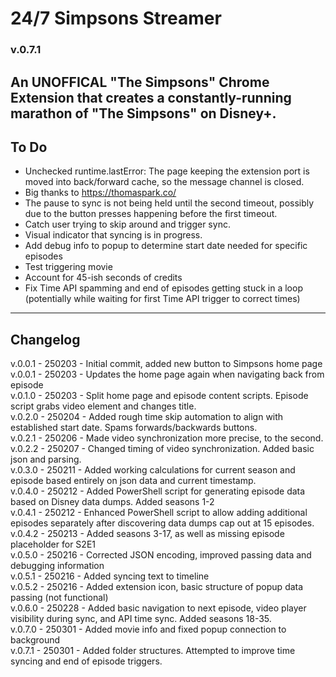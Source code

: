 # 24/7 Simpsons Streamer
### v.0.7.1
## An UNOFFICAL "The Simpsons" Chrome Extension that creates a constantly-running marathon of "The Simpsons" on Disney+.

## To Do
- Unchecked runtime.lastError: The page keeping the extension port is moved into back/forward cache, so the message channel is closed.
- Big thanks to https://thomaspark.co/
- The pause to sync is not being held until the second timeout, possibly due to the button presses happening before the first timeout.
- Catch user trying to skip around and trigger sync.
- Visual indicator that syncing is in progress.
- Add debug info to popup to determine start date needed for specific episodes
- Test triggering movie
- Account for 45-ish seconds of credits
- Fix Time API spamming and end of episodes getting stuck in a loop (potentially while waiting for first Time API trigger to correct times)

---
## Changelog

v.0.0.1 - 250203 - Initial commit, added new button to Simpsons home page  
v.0.0.1 - 250203 - Updates the home page again when navigating back from episode  
v.0.1.0 - 250203 - Split home page and episode content scripts. Episode script grabs video element and changes title.  
v.0.2.0 - 250204 - Added rough time skip automation to align with established start date. Spams forwards/backwards buttons.  
v.0.2.1 - 250206 - Made video synchronization more precise, to the second.  
v.0.2.2 - 250207 - Changed timing of video synchronization. Added basic json and parsing.  
v.0.3.0 - 250211 - Added working calculations for current season and episode based entirely on json data and current timestamp.  
v.0.4.0 - 250212 - Added PowerShell script for generating episode data based on Disney data dumps. Added seasons 1-2  
v.0.4.1 - 250212 - Enhanced PowerShell script to allow adding additional episodes separately after discovering data dumps cap out at 15 episodes.  
v.0.4.2 - 250213 - Added seasons 3-17, as well as missing episode placeholder for S2E1  
v.0.5.0 - 250216 - Corrected JSON encoding, improved passing data and debugging information  
v.0.5.1 - 250216 - Added syncing text to timeline  
v.0.5.2 - 250216 - Added extension icon, basic structure of popup data passing (not functional)  
v.0.6.0 - 250228 - Added basic navigation to next episode, video player visibility during sync, and API time sync. Added seasons 18-35.  
v.0.7.0 - 250301 - Added movie info and fixed popup connection to background  
v.0.7.1 - 250301 - Added folder structures. Attempted to improve time syncing and end of episode triggers.  